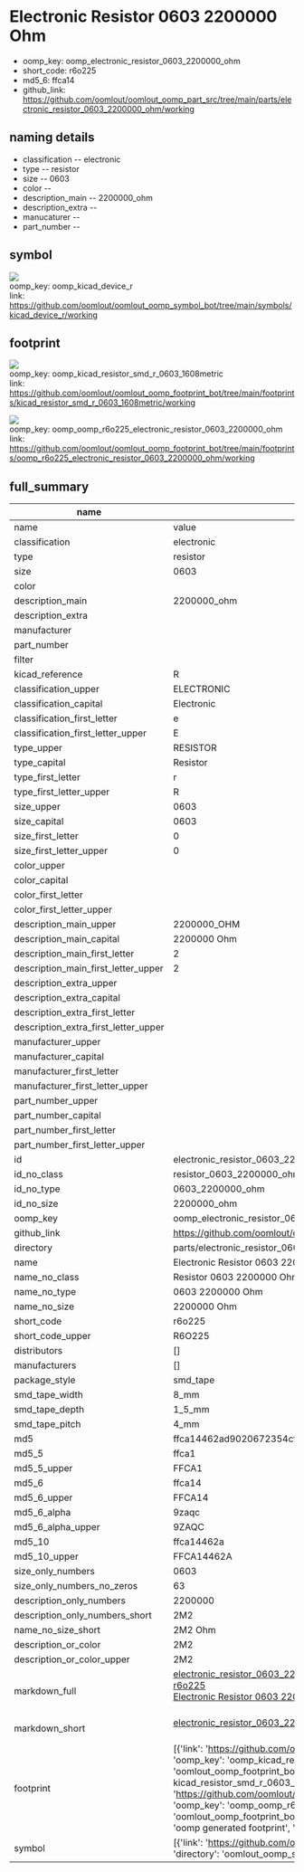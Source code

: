# Electronic Resistor 0603 2200000 Ohm

  
* oomp_key: oomp_electronic_resistor_0603_2200000_ohm 
* short_code: r6o225
* md5_6: ffca14  
* github_link: https://github.com/oomlout/oomlout_oomp_part_src/tree/main/parts/electronic_resistor_0603_2200000_ohm/working  
## naming details
* classification -- electronic
* type -- resistor
* size -- 0603
* color -- 
* description_main -- 2200000_ohm
* description_extra -- 
* manucaturer -- 
* part_number -- 



## symbol

![](symbol/{index}/working/working_600.png)  
oomp_key: oomp_kicad_device_r  
link: https://github.com/oomlout/oomlout_oomp_symbol_bot/tree/main/symbols/kicad_device_r/working  

## footprint

![](footprint/{index}/working/working_600.png)  
oomp_key: oomp_kicad_resistor_smd_r_0603_1608metric  
link: https://github.com/oomlout/oomlout_oomp_footprint_bot/tree/main/footprints/kicad_resistor_smd_r_0603_1608metric/working  

![](footprint/{index}/working/working_600.png)  
oomp_key: oomp_oomp_r6o225_electronic_resistor_0603_2200000_ohm  
link: https://github.com/oomlout/oomlout_oomp_footprint_bot/tree/main/footprints/oomp_r6o225_electronic_resistor_0603_2200000_ohm/working  

## full_summary
| name | value | 
| --- | --- | 
| name | value | 
| classification | electronic | 
| type | resistor | 
| size | 0603 | 
| color |  | 
| description_main | 2200000_ohm | 
| description_extra |  | 
| manufacturer |  | 
| part_number |  | 
| filter |  | 
| kicad_reference | R | 
| classification_upper | ELECTRONIC | 
| classification_capital | Electronic | 
| classification_first_letter | e | 
| classification_first_letter_upper | E | 
| type_upper | RESISTOR | 
| type_capital | Resistor | 
| type_first_letter | r | 
| type_first_letter_upper | R | 
| size_upper | 0603 | 
| size_capital | 0603 | 
| size_first_letter | 0 | 
| size_first_letter_upper | 0 | 
| color_upper |  | 
| color_capital |  | 
| color_first_letter |  | 
| color_first_letter_upper |  | 
| description_main_upper | 2200000_OHM | 
| description_main_capital | 2200000 Ohm | 
| description_main_first_letter | 2 | 
| description_main_first_letter_upper | 2 | 
| description_extra_upper |  | 
| description_extra_capital |  | 
| description_extra_first_letter |  | 
| description_extra_first_letter_upper |  | 
| manufacturer_upper |  | 
| manufacturer_capital |  | 
| manufacturer_first_letter |  | 
| manufacturer_first_letter_upper |  | 
| part_number_upper |  | 
| part_number_capital |  | 
| part_number_first_letter |  | 
| part_number_first_letter_upper |  | 
| id | electronic_resistor_0603_2200000_ohm | 
| id_no_class | resistor_0603_2200000_ohm | 
| id_no_type | 0603_2200000_ohm | 
| id_no_size | 2200000_ohm | 
| oomp_key | oomp_electronic_resistor_0603_2200000_ohm | 
| github_link | https://github.com/oomlout/oomlout_oomp_part_src/tree/main/parts/electronic_resistor_0603_2200000_ohm/working | 
| directory | parts/electronic_resistor_0603_2200000_ohm | 
| name | Electronic Resistor 0603 2200000 Ohm | 
| name_no_class | Resistor 0603 2200000 Ohm | 
| name_no_type | 0603 2200000 Ohm | 
| name_no_size | 2200000 Ohm | 
| short_code | r6o225 | 
| short_code_upper | R6O225 | 
| distributors | [] | 
| manufacturers | [] | 
| package_style | smd_tape | 
| smd_tape_width | 8_mm | 
| smd_tape_depth | 1_5_mm | 
| smd_tape_pitch | 4_mm | 
| md5 | ffca14462ad9020672354cf8d89964a5 | 
| md5_5 | ffca1 | 
| md5_5_upper | FFCA1 | 
| md5_6 | ffca14 | 
| md5_6_upper | FFCA14 | 
| md5_6_alpha | 9zaqc | 
| md5_6_alpha_upper | 9ZAQC | 
| md5_10 | ffca14462a | 
| md5_10_upper | FFCA14462A | 
| size_only_numbers | 0603 | 
| size_only_numbers_no_zeros | 63 | 
| description_only_numbers | 2200000 | 
| description_only_numbers_short | 2M2 | 
| name_no_size_short | 2M2 Ohm | 
| description_or_color | 2M2 | 
| description_or_color_upper | 2M2 | 
| markdown_full | [electronic_resistor_0603_2200000_ohm](https://github.com/oomlout/oomlout_oomp_part_src/tree/main/parts/electronic_resistor_0603_2200000_ohm/working)<br>[r6o225](https://github.com/oomlout/oomlout_oomp_part_src/tree/main/parts/electronic_resistor_0603_2200000_ohm/working)<br>[Electronic Resistor 0603 2200000 Ohm](https://github.com/oomlout/oomlout_oomp_part_src/tree/main/parts/electronic_resistor_0603_2200000_ohm/working)<br><br> | 
| markdown_short | [electronic_resistor_0603_2200000_ohm](https://github.com/oomlout/oomlout_oomp_part_src/tree/main/parts/electronic_resistor_0603_2200000_ohm/working)<br><br> | 
| footprint | [{'link': 'https://github.com/oomlout/oomlout_oomp_footprint_bot/tree/main/foootprntss/kicad_resistor_smd_r_0603_1608metric', 'oomp_key': 'oomp_kicad_resistor_smd_r_0603_1608metric', 'directory': 'oomlout_oomp_footprint_bot/footprints/kicad_resistor_smd_r_0603_1608metric//working/working.kicad_mod', 'note': 'source footprint kicad_resistor_smd_r_0603_1608metric', 'index': 0}, {'link': 'https://github.com/oomlout/oomlout_oomp_footprint_bot/tree/main/foootprntss/oomp_r6o225_electronic_resistor_0603_2200000_ohm', 'oomp_key': 'oomp_oomp_r6o225_electronic_resistor_0603_2200000_ohm', 'directory': 'oomlout_oomp_footprint_bot/footprints/oomp_r6o225_electronic_resistor_0603_2200000_ohm//working/working.kicad_mod', 'note': 'oomp generated footprint', 'index': 1}] | 
| symbol | [{'link': 'https://github.com/oomlout/oomlout_oomp_symbol_bot/tree/main/symbols/kicad_device_r', 'oomp_key': 'oomp_kicad_device_r', 'directory': 'oomlout_oomp_symbol_bot/symbols/kicad_device_r//working/working.kicad_sym', 'index': 0}] | 
